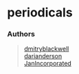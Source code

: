 # periodicals


### Authors

> [dmitryblackwell](https://github.com/dmitryblackwell) <br>
> [darianderson](https://github.com/darianderson) <br>
> [JanIncorporated](https://github.com/JanIncorporated) <br>
